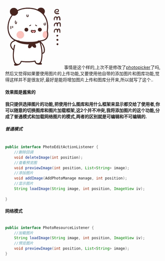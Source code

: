 
![emmn](https://github.com/wenbinAndroid/imageadd/blob/master/sample/emmm.png)事情是这个样的,上次不是修改了[photopicker](https://github.com/wenbinAndroid/photopicker)了吗,然后又觉得如果要使用图片的上传功能,又要使用他自带的添加图片和图库功能,觉得这样并不是很友好,最好是能将增加图片上传和图库分开来,所以就写了这个..

#### 效果图是酱紫的


#### 我只提供选择图片的功能,把使用什么图库和用什么框架来显示都交给了使用者,你可以随意的切换图库和图片加载框架,这2个并不冲突,我将添加图片的这个功能,分成了普通模式和加载网络图片的模式,两者的区别就是可编辑和不可编辑的.

##### 普通模式

````java

public interface PhotoEditActionListener {
    //删除回调
    void deleteImage(int position);
    //查看预览图
    void previewImage(int position, List<String> image);
    //添加图片
    void addImage(AddPhotoManage manage, int position);
    //显示图片    
    String loadImage(String image, int position, ImageView iv);

}
````

#### 网络模式

````java

public interface PhotoResourceListener {
    //加载图片
    String loadImage(String image, int position, ImageView iv);
    //预览图片
    void previewImage(int position, List<String> image);
}

````
